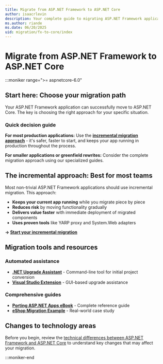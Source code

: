```yaml
---
title: Migrate from ASP.NET Framework to ASP.NET Core
author: isaacrlevin
description: Your complete guide to migrating ASP.NET Framework applications to ASP.NET Core, with practical approaches and step-by-step guidance.
ms.author: riande
ms.date: 06/20/2025
uid: migration/fx-to-core/index
---
```

# Migrate from ASP.NET Framework to ASP.NET Core

:::moniker range=">= aspnetcore-6.0"

## Start here: Choose your migration path

Your ASP.NET Framework application can successfully move to ASP.NET Core. The key is choosing the right approach for your specific situation.

### Quick decision guide

**For most production applications:** Use the [**incremental migration approach**](xref:migration/fx-to-core/inc/overview) - it's safer, faster to start, and keeps your app running in production throughout the process.

**For smaller applications or greenfield rewrites:** Consider the complete migration approach using our specialized guides.

## The incremental approach: Best for most teams

Most non-trivial ASP.NET Framework applications should use incremental migration. This approach:

- **Keeps your current app running** while you migrate piece by piece
- **Reduces risk** by moving functionality gradually
- **Delivers value faster** with immediate deployment of migrated components
- **Uses proven tools** like YARP proxy and System.Web adapters

**→ [Start your incremental migration](xref:migration/fx-to-core/inc/overview)**

## Migration tools and resources

### Automated assistance
- **[.NET Upgrade Assistant](https://dotnet.microsoft.com/platform/upgrade-assistant)** - Command-line tool for initial project conversion
- **[Visual Studio Extension](https://marketplace.visualstudio.com/items?itemName=ms-dotnettools.upgradeassistant)** - GUI-based upgrade assistance

### Comprehensive guides
- **[Porting ASP.NET Apps eBook](https://aka.ms/aspnet-porting-ebook)** - Complete reference guide
- **[eShop Migration Example](/dotnet/architecture/porting-existing-aspnet-apps/example-migration-eshop)** - Real-world case study

## Changes to technology areas

Before you begin, review the [technical differences between ASP.NET Framework and ASP.NET Core](xref:migration/fx-to-core/areas) to understand key changes that may affect your migration.

:::moniker-end